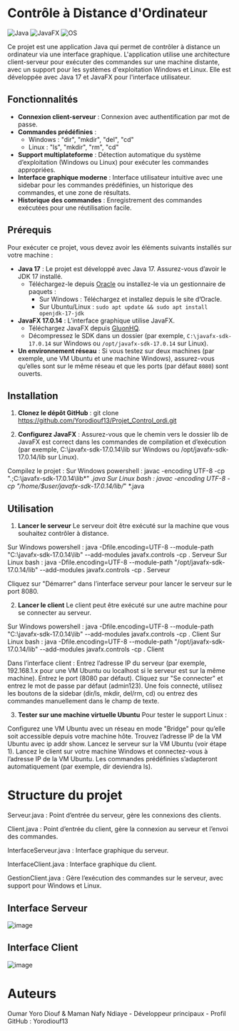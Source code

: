 # Contrôle à Distance d'Ordinateur

![Java](https://img.shields.io/badge/Java-17-blue) ![JavaFX](https://img.shields.io/badge/JavaFX-17.0.14-green) ![OS](https://img.shields.io/badge/OS-Windows%20%7C%20Linux-orange)

Ce projet est une application Java qui permet de contrôler à distance un ordinateur via une interface graphique. L'application utilise une architecture client-serveur pour exécuter des commandes sur une machine distante, avec un support pour les systèmes d'exploitation Windows et Linux. Elle est développée avec Java 17 et JavaFX pour l'interface utilisateur.

## Fonctionnalités

- **Connexion client-serveur** : Connexion avec authentification par mot de passe.
- **Commandes prédéfinies** :
  - Windows : "dir", "mkdir", "del", "cd"
  - Linux : "ls", "mkdir", "rm", "cd"
- **Support multiplateforme** : Détection automatique du système d’exploitation (Windows ou Linux) pour exécuter les commandes appropriées.
- **Interface graphique moderne** : Interface utilisateur intuitive avec une sidebar pour les commandes prédéfinies, un historique des commandes, et une zone de résultats.
- **Historique des commandes** : Enregistrement des commandes exécutées pour une réutilisation facile.

## Prérequis

Pour exécuter ce projet, vous devez avoir les éléments suivants installés sur votre machine :

- **Java 17** : Le projet est développé avec Java 17. Assurez-vous d’avoir le JDK 17 installé.
  - Téléchargez-le depuis [Oracle](https://www.oracle.com/java/technologies/javase/jdk17-archive-downloads.html) ou installez-le via un gestionnaire de paquets :
    - Sur Windows : Téléchargez et installez depuis le site d’Oracle.
    - Sur Ubuntu/Linux : `sudo apt update && sudo apt install openjdk-17-jdk`
- **JavaFX 17.0.14** : L’interface graphique utilise JavaFX.
  - Téléchargez JavaFX depuis [GluonHQ](https://gluonhq.com/products/javafx/).
  - Décompressez le SDK dans un dossier (par exemple, `C:\javafx-sdk-17.0.14` sur Windows ou `/opt/javafx-sdk-17.0.14` sur Linux).
- **Un environnement réseau** : Si vous testez sur deux machines (par exemple, une VM Ubuntu et une machine Windows), assurez-vous qu’elles sont sur le même réseau et que les ports (par défaut `8080`) sont ouverts.

## Installation

1. **Clonez le dépôt GitHub** :
   git clone https://github.com/Yorodiouf13/Projet_Control_ordi.git

2. **Configurez JavaFX** :
Assurez-vous que le chemin vers le dossier lib de JavaFX est correct dans les commandes de compilation et d’exécution
(par exemple, C:\javafx-sdk-17.0.14\lib sur Windows ou /opt/javafx-sdk-17.0.14/lib sur Linux).

Compilez le projet :
Sur Windows powershell : javac -encoding UTF-8 -cp ".;C:\javafx-sdk-17.0.14\lib\*" *.java
Sur Linux bash : javac -encoding UTF-8 -cp "/home/$user/javafx-sdk-17.0.14/lib/*" *.java

## Utilisation
1. **Lancer le serveur**
Le serveur doit être exécuté sur la machine que vous souhaitez contrôler à distance.

Sur Windows powershell : java -Dfile.encoding=UTF-8 --module-path "C:\javafx-sdk-17.0.14\lib" --add-modules javafx.controls -cp . Serveur
Sur Linux bash : java -Dfile.encoding=UTF-8 --module-path "/opt/javafx-sdk-17.0.14/lib" --add-modules javafx.controls -cp . Serveur

Cliquez sur "Démarrer" dans l’interface serveur pour lancer le serveur sur le port 8080.

2. **Lancer le client**
Le client peut être exécuté sur une autre machine pour se connecter au serveur.

Sur Windows powershell : java -Dfile.encoding=UTF-8 --module-path "C:\javafx-sdk-17.0.14\lib" --add-modules javafx.controls -cp . Client
Sur Linux bash : java -Dfile.encoding=UTF-8 --module-path "/opt/javafx-sdk-17.0.14/lib" --add-modules javafx.controls -cp . Client

Dans l’interface client :
Entrez l’adresse IP du serveur (par exemple, 192.168.1.x pour une VM Ubuntu ou localhost si le serveur est sur la même machine).
Entrez le port (8080 par défaut).
Cliquez sur "Se connecter" et entrez le mot de passe par défaut (admin123).
Une fois connecté, utilisez les boutons de la sidebar (dir/ls, mkdir, del/rm, cd) ou entrez des commandes manuellement dans le champ de texte.

3. **Tester sur une machine virtuelle Ubuntu**
Pour tester le support Linux :

Configurez une VM Ubuntu avec un réseau en mode "Bridge" pour qu’elle soit accessible depuis votre machine hôte.
Trouvez l’adresse IP de la VM Ubuntu avec ip addr show.
Lancez le serveur sur la VM Ubuntu (voir étape 1).
Lancez le client sur votre machine Windows et connectez-vous à l’adresse IP de la VM Ubuntu.
Les commandes prédéfinies s’adapteront automatiquement (par exemple, dir deviendra ls).

# Structure du projet
  Serveur.java : Point d’entrée du serveur, gère les connexions des clients.
  
  Client.java : Point d’entrée du client, gère la connexion au serveur et l’envoi des commandes.
  
  InterfaceServeur.java : Interface graphique du serveur.
  
  InterfaceClient.java : Interface graphique du client.
  
  GestionClient.java : Gère l’exécution des commandes sur le serveur, avec support pour Windows et Linux.

## Interface Serveur
![image](https://github.com/user-attachments/assets/c161986a-a163-47f2-ba80-3f032ea265ec)

## Interface Client
![image](https://github.com/user-attachments/assets/b013c468-1ad2-45f5-8c96-8a2dc390f2e5)

# Auteurs
Oumar Yoro Diouf & Maman Nafy Ndiaye - Développeur principaux - Profil GitHub : Yorodiouf13
